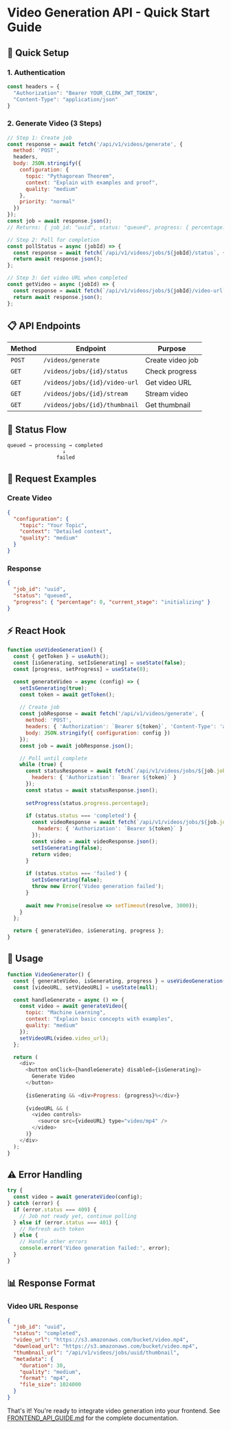 # Video Generation API - Quick Start Guide

## 🚀 Quick Setup

### 1. Authentication
```javascript
const headers = {
  "Authorization": "Bearer YOUR_CLERK_JWT_TOKEN",
  "Content-Type": "application/json"
}
```

### 2. Generate Video (3 Steps)

```javascript
// Step 1: Create job
const response = await fetch('/api/v1/videos/generate', {
  method: 'POST',
  headers,
  body: JSON.stringify({
    configuration: {
      topic: "Pythagorean Theorem",
      context: "Explain with examples and proof",
      quality: "medium"
    },
    priority: "normal"
  })
});
const job = await response.json();
// Returns: { job_id: "uuid", status: "queued", progress: { percentage: 0 } }

// Step 2: Poll for completion
const pollStatus = async (jobId) => {
  const response = await fetch(`/api/v1/videos/jobs/${jobId}/status`, { headers });
  return await response.json();
};

// Step 3: Get video URL when completed
const getVideo = async (jobId) => {
  const response = await fetch(`/api/v1/videos/jobs/${jobId}/video-url`, { headers });
  return await response.json();
};
```

## 📋 API Endpoints

| Method | Endpoint | Purpose |
|--------|----------|---------|
| `POST` | `/videos/generate` | Create video job |
| `GET` | `/videos/jobs/{id}/status` | Check progress |
| `GET` | `/videos/jobs/{id}/video-url` | Get video URL |
| `GET` | `/videos/jobs/{id}/stream` | Stream video |
| `GET` | `/videos/jobs/{id}/thumbnail` | Get thumbnail |

## 🔄 Status Flow

```
queued → processing → completed
                  ↓
                failed
```

## 📝 Request Examples

### Create Video
```json
{
  "configuration": {
    "topic": "Your Topic",
    "context": "Detailed context",
    "quality": "medium"
  }
}
```

### Response
```json
{
  "job_id": "uuid",
  "status": "queued",
  "progress": { "percentage": 0, "current_stage": "initializing" }
}
```

## ⚡ React Hook

```javascript
function useVideoGeneration() {
  const { getToken } = useAuth();
  const [isGenerating, setIsGenerating] = useState(false);
  const [progress, setProgress] = useState(0);

  const generateVideo = async (config) => {
    setIsGenerating(true);
    const token = await getToken();
    
    // Create job
    const jobResponse = await fetch('/api/v1/videos/generate', {
      method: 'POST',
      headers: { 'Authorization': `Bearer ${token}`, 'Content-Type': 'application/json' },
      body: JSON.stringify({ configuration: config })
    });
    const job = await jobResponse.json();

    // Poll until complete
    while (true) {
      const statusResponse = await fetch(`/api/v1/videos/jobs/${job.job_id}/status`, {
        headers: { 'Authorization': `Bearer ${token}` }
      });
      const status = await statusResponse.json();
      
      setProgress(status.progress.percentage);
      
      if (status.status === 'completed') {
        const videoResponse = await fetch(`/api/v1/videos/jobs/${job.job_id}/video-url`, {
          headers: { 'Authorization': `Bearer ${token}` }
        });
        const video = await videoResponse.json();
        setIsGenerating(false);
        return video;
      }
      
      if (status.status === 'failed') {
        setIsGenerating(false);
        throw new Error('Video generation failed');
      }
      
      await new Promise(resolve => setTimeout(resolve, 3000));
    }
  };

  return { generateVideo, isGenerating, progress };
}
```

## 🎯 Usage

```javascript
function VideoGenerator() {
  const { generateVideo, isGenerating, progress } = useVideoGeneration();
  const [videoURL, setVideoURL] = useState(null);

  const handleGenerate = async () => {
    const video = await generateVideo({
      topic: "Machine Learning",
      context: "Explain basic concepts with examples",
      quality: "medium"
    });
    setVideoURL(video.video_url);
  };

  return (
    <div>
      <button onClick={handleGenerate} disabled={isGenerating}>
        Generate Video
      </button>
      
      {isGenerating && <div>Progress: {progress}%</div>}
      
      {videoURL && (
        <video controls>
          <source src={videoURL} type="video/mp4" />
        </video>
      )}
    </div>
  );
}
```

## ⚠️ Error Handling

```javascript
try {
  const video = await generateVideo(config);
} catch (error) {
  if (error.status === 409) {
    // Job not ready yet, continue polling
  } else if (error.status === 401) {
    // Refresh auth token
  } else {
    // Handle other errors
    console.error('Video generation failed:', error);
  }
}
```

## 📊 Response Format

### Video URL Response
```json
{
  "job_id": "uuid",
  "status": "completed",
  "video_url": "https://s3.amazonaws.com/bucket/video.mp4",
  "download_url": "https://s3.amazonaws.com/bucket/video.mp4",
  "thumbnail_url": "/api/v1/videos/jobs/uuid/thumbnail",
  "metadata": {
    "duration": 30,
    "quality": "medium",
    "format": "mp4",
    "file_size": 1024000
  }
}
```

That's it! You're ready to integrate video generation into your frontend. See [FRONTEND_API_GUIDE.md](./FRONTEND_API_GUIDE.md) for the complete documentation.
